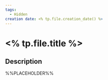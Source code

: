 ```yaml
---
tags:
  - Hidden
creation date: <% tp.file.creation_date() %>
---
```

# <% tp.file.title %>

## Description

%%PLACEHOLDER%%
